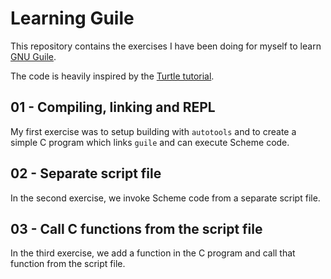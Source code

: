 # Learning Guile

This repository contains the exercises I have been doing for myself to learn [GNU
Guile](https://www.gnu.org/software/guile/).

The code is heavily inspired by the [Turtle tutorial](https://www.gnu.org/software/guile/docs/guile-tut/tutorial.html).

## 01 - Compiling, linking and REPL

My first exercise was to setup building with `autotools` and to create a simple C program which links `guile` and can
execute Scheme code.

## 02 - Separate script file

In the second exercise, we invoke Scheme code from a separate script file.

## 03 - Call C functions from the script file

In the third exercise, we add a function in the C program and call that function from the script file.
